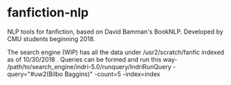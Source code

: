 # fanfiction-nlp
NLP tools for fanfiction, based on David Bamman's BookNLP. Developed by CMU students beginning 2018.


The search engine (WIP) has all the data under /usr2/scratch/fanfic indexed as of 10/30/2018 . Queries can be formed and run this way-
/path/to/search_engine/indri-5.0/runquery/IndriRunQuery -query="#uw2(Bilbo Baggins)" -count=5 -index=index
